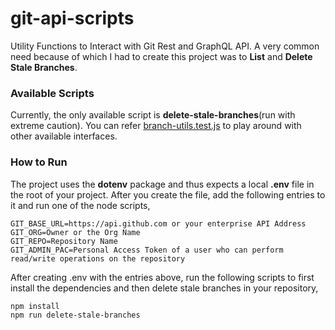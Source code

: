 # git-api-scripts

Utility Functions to Interact with Git Rest and GraphQL API. A very common need because of which I had to create this project was to **List** and **Delete Stale Branches**.

### Available Scripts

Currently, the only available script is **delete-stale-branches**(run with extreme caution). You can refer [branch-utils.test.js](/src/branch-utils.test.js) to play around with other available interfaces.

### How to Run

The project uses the **dotenv** package and thus expects a local **.env** file in the root of your project. After you create the file, add the following entries to it and run one of the node scripts,

```
GIT_BASE_URL=https://api.github.com or your enterprise API Address
GIT_ORG=Owner or the Org Name
GIT_REPO=Repository Name
GIT_ADMIN_PAC=Personal Access Token of a user who can perform read/write operations on the repository
```

After creating .env with the entries above, run the following scripts to first install the dependencies and then delete stale branches in your repository,

```
npm install
npm run delete-stale-branches
```
